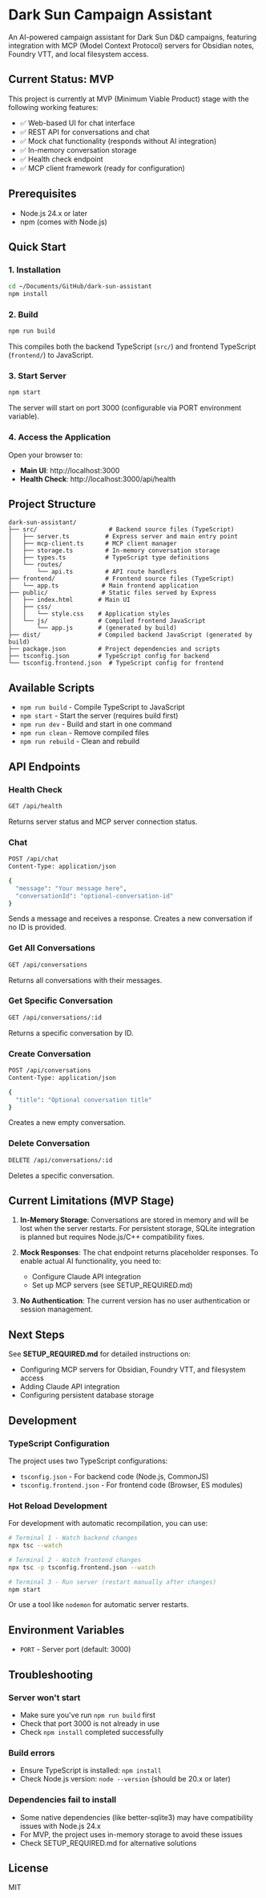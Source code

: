 # Dark Sun Campaign Assistant

An AI-powered campaign assistant for Dark Sun D&D campaigns, featuring integration with MCP (Model Context Protocol) servers for Obsidian notes, Foundry VTT, and local filesystem access.

## Current Status: MVP

This project is currently at MVP (Minimum Viable Product) stage with the following working features:

- ✅ Web-based UI for chat interface
- ✅ REST API for conversations and chat
- ✅ Mock chat functionality (responds without AI integration)
- ✅ In-memory conversation storage
- ✅ Health check endpoint
- ✅ MCP client framework (ready for configuration)

## Prerequisites

- Node.js 24.x or later
- npm (comes with Node.js)

## Quick Start

### 1. Installation

```bash
cd ~/Documents/GitHub/dark-sun-assistant
npm install
```

### 2. Build

```bash
npm run build
```

This compiles both the backend TypeScript (`src/`) and frontend TypeScript (`frontend/`) to JavaScript.

### 3. Start Server

```bash
npm start
```

The server will start on port 3000 (configurable via PORT environment variable).

### 4. Access the Application

Open your browser to:
- **Main UI**: http://localhost:3000
- **Health Check**: http://localhost:3000/api/health

## Project Structure

```
dark-sun-assistant/
├── src/                    # Backend source files (TypeScript)
│   ├── server.ts          # Express server and main entry point
│   ├── mcp-client.ts      # MCP client manager
│   ├── storage.ts         # In-memory conversation storage
│   ├── types.ts           # TypeScript type definitions
│   └── routes/
│       └── api.ts         # API route handlers
├── frontend/              # Frontend source files (TypeScript)
│   └── app.ts            # Main frontend application
├── public/               # Static files served by Express
│   ├── index.html       # Main UI
│   ├── css/
│   │   └── style.css    # Application styles
│   └── js/              # Compiled frontend JavaScript
│       └── app.js       # (generated by build)
├── dist/                # Compiled backend JavaScript (generated by build)
├── package.json         # Project dependencies and scripts
├── tsconfig.json        # TypeScript config for backend
└── tsconfig.frontend.json  # TypeScript config for frontend
```

## Available Scripts

- `npm run build` - Compile TypeScript to JavaScript
- `npm start` - Start the server (requires build first)
- `npm run dev` - Build and start in one command
- `npm run clean` - Remove compiled files
- `npm run rebuild` - Clean and rebuild

## API Endpoints

### Health Check
```bash
GET /api/health
```

Returns server status and MCP server connection status.

### Chat
```bash
POST /api/chat
Content-Type: application/json

{
  "message": "Your message here",
  "conversationId": "optional-conversation-id"
}
```

Sends a message and receives a response. Creates a new conversation if no ID is provided.

### Get All Conversations
```bash
GET /api/conversations
```

Returns all conversations with their messages.

### Get Specific Conversation
```bash
GET /api/conversations/:id
```

Returns a specific conversation by ID.

### Create Conversation
```bash
POST /api/conversations
Content-Type: application/json

{
  "title": "Optional conversation title"
}
```

Creates a new empty conversation.

### Delete Conversation
```bash
DELETE /api/conversations/:id
```

Deletes a specific conversation.

## Current Limitations (MVP Stage)

1. **In-Memory Storage**: Conversations are stored in memory and will be lost when the server restarts. For persistent storage, SQLite integration is planned but requires Node.js/C++ compatibility fixes.

2. **Mock Responses**: The chat endpoint returns placeholder responses. To enable actual AI functionality, you need to:
   - Configure Claude API integration
   - Set up MCP servers (see SETUP_REQUIRED.md)

3. **No Authentication**: The current version has no user authentication or session management.

## Next Steps

See **SETUP_REQUIRED.md** for detailed instructions on:
- Configuring MCP servers for Obsidian, Foundry VTT, and filesystem access
- Adding Claude API integration
- Configuring persistent database storage

## Development

### TypeScript Configuration

The project uses two TypeScript configurations:
- `tsconfig.json` - For backend code (Node.js, CommonJS)
- `tsconfig.frontend.json` - For frontend code (Browser, ES modules)

### Hot Reload Development

For development with automatic recompilation, you can use:

```bash
# Terminal 1 - Watch backend changes
npx tsc --watch

# Terminal 2 - Watch frontend changes
npx tsc -p tsconfig.frontend.json --watch

# Terminal 3 - Run server (restart manually after changes)
npm start
```

Or use a tool like `nodemon` for automatic server restarts.

## Environment Variables

- `PORT` - Server port (default: 3000)

## Troubleshooting

### Server won't start
- Make sure you've run `npm run build` first
- Check that port 3000 is not already in use
- Check `npm install` completed successfully

### Build errors
- Ensure TypeScript is installed: `npm install`
- Check Node.js version: `node --version` (should be 20.x or later)

### Dependencies fail to install
- Some native dependencies (like better-sqlite3) may have compatibility issues with Node.js 24.x
- For MVP, the project uses in-memory storage to avoid these issues
- Check SETUP_REQUIRED.md for alternative solutions

## License

MIT
